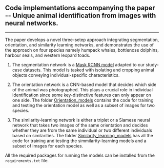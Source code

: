 ## Code implementations accompanying the paper -- **Unique animal identification from images with neural networks**.
---
The paper develops a novel three-setep approach integrating segmentation, orientation, and similarity learning networks, and demonstrates the use of the approach on four species namely humpack whales, bottlenose dolphins, harbour seals, and western leopard toads.

1. The segmentation network is a [Mask RCNN model](https://github.com/matterport/Mask_RCNN) adapted to our study-case datasets. This model is tasked with isolating and cropping animal objects conveying individual-specific characteristics.
2. The orientation network is a CNN-based model that decides which side of the animal was photographed. This plays a crucial role in individual identification since some key-distinctive features can only appear on one side. The folder [Orientation_models](https://github.com/kabuga1987/Individual_ID/tree/main/Orientation_models) contains the code for training and testing the orientation model as well as a subset of images for two species.

3. The similarity-learning network is either a triplet or a Siamese neural network that takes two images of the same orientation and decides whether they are from the same individual or two different individuals based on similarities. The folder [Similarity_learning_models](https://github.com/kabuga1987/Individual_ID/tree/main/Similarity_learning_models) has all the code for training and testing the simmilarity-learning models and a subset of images for each species.

All the required packages for running the models can be installed from the `requirements.txt` file.